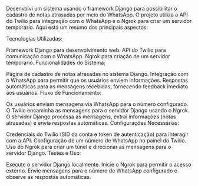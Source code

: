 

Desenvolvi um sistema usando o framework Django para possibilitar o cadastro de notas atrasadas por meio do WhatsApp. O projeto utiliza a API do Twilio para integração com o WhatsApp e o Ngrok para criar um servidor temporário. Aqui está um resumo dos principais aspectos:

Tecnologias Utilizadas:

Framework Django para desenvolvimento web.
API do Twilio para comunicação com o WhatsApp.
Ngrok para criação de um servidor temporário.
Funcionalidades do Sistema:

Página de cadastro de notas atrasadas no sistema Django.
Integração com o WhatsApp para permitir que os usuários enviem informações.
Respostas automáticas para as mensagens recebidas, fornecendo feedback imediato aos usuários.
Fluxo de Funcionamento:

Os usuários enviam mensagens via WhatsApp para o número configurado.
O Twilio encaminha as mensagens para o servidor Django usando o Ngrok.
O servidor Django processa as mensagens, extrai informações (notas atrasadas) e envia respostas automáticas.
Configurações Necessárias:

Credenciais do Twilio (SID da conta e token de autenticação) para interagir com a API.
Configuração de um número de WhatsApp no painel do Twilio.
Uso do Ngrok para criar um túnel e direcionar as mensagens para o servidor Django.
Testes e Uso:

Execute o servidor Django localmente.
Inicie o Ngrok para permitir o acesso externo.
Envie mensagens para o número de WhatsApp configurado e observe as respostas automáticas.
